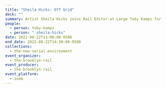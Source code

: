 ```yaml
---
title: "Sheila Hicks: Off Grid"
deck: ""
summary: Artist Sheila Hicks joins Rail Editor-at-Large Toby Kamps for a conversation.
people:
  - person: toby-kamps
  - person: " sheila-hicks"
date: 2022-08-22T13:00:00-0500
end_date: 2022-08-22T14:30:00-0500
collections:
  - the-new-social-environment
event_organizer:
  - the-brooklyn-rail
event_producer:
  - the-brooklyn-rail
event_platform:
  - zoom
---
```

